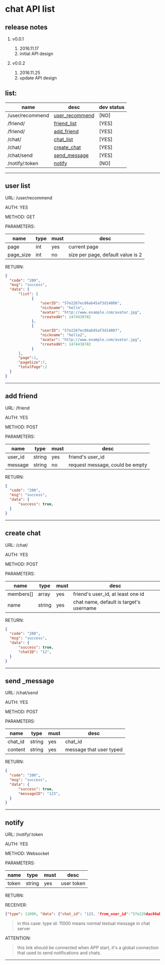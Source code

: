 # chat API list

## release notes
1. v0.0.1
    1. 2016.11.17
    2. initial API design


2. v0.0.2
    1. 2016.11.25
    2. update API design


## list:

name|desc|dev status
---|---|---
/user/recommend | [user_recommend](#user_recommend) | [NO]
/friend/ | [friend_list](#friend_list)| [YES]
/friend/| [add_friend](#add_friend)| [YES]
/chat/| [chat_list](#chat_list) | [YES]
/chat/| [create_chat](#create_chat) | [YES]
/chat/send| [send_message](#send_message) | [YES]
/notify/:token | [notify](#notify) | [NO]

---

<div id="user_list"></div>

## user list

URL: /user/recommend

AUTH: YES

METHOD: GET 

PARAMETERS:

name|type|must|desc
---|---|---|---
page | int | yes | current page
page_size| int | no | size per page, default value is 2

RETURN:
```json
{
  "code": "200",
  "msg": "success",
  "data": {
      "list": [
            {
                "userID": "57e2267ec86ab45af3d14806",
                "nickname": "hello",
                "avatar": "http://www.example.com/avatar.jpg",
                "createdAt": 1474438782
            }, 
            {
                "userID": "57e2267ec86ab45af3d14807",
                "nickname": "hello2",
                "avatar": "http://www.example.com/avatar.jpg",
                "createdAt": 1474438782
            }
      ],
      "page":1,
      "pageSize":7,
      "totalPage":2
  }
}
```

---

<div id="add_friend"></div>

## add friend

URL: /friend

AUTH: YES

METHOD: POST

PARAMETERS:

name|type|must|desc
---|---|---|---
user_id| string| yes | friend's user_id
message| string| no | request message, could be empty

RETURN:
```json
{
  "code": "200",
  "msg": "success",
  "data": {
      "success": true,
  }
}
```
---

<div id="create_chat"></div>

## create chat

URL: /chat/

AUTH: YES

METHOD: POST

PARAMETERS:

name|type|must|desc
---|---|---|---
members[]| array| yes | friend's user_id, at least one id
name| string| yes | chat name, default is target's username

RETURN:
```json
{
  "code": "200",
  "msg": "success",
  "data": {
      "success": true,
      "chatID": "12",
  }
}
```
---

<div id="send_message"></div>

## send _message

URL: /chat/send

AUTH: YES

METHOD: POST

PARAMETERS:

name|type|must|desc
---|---|---|---
chat_id | string| yes | chat_id
content | string | yes | message that user typed

RETURN:
```json
{
  "code": "200",
  "msg": "success",
  "data": {
      "success": true,
      "messageID": "123",
  }
}
```
---

<div id="notify"></div>

## notify

URL: /notify/:token

AUTH: YES

METHOD: Websocket

PARAMETERS:

name|type|must|desc
---|---|---|---
token| string| yes | user token

RETURN:

RECEIVER:

```json
{"type": 11000, "data": {"chat_id": "123, "from_user_id":"57e226dac86ab45af3d1480","nickname":"somebody", "avatar":"http://www.example.com/avatar_of_somebody", content":"say hi", "created_at":147443887}}
```

> in this case: type id: 11000 means normal textual message in chat server


ATTENTION:
> this link should be connected when APP start, it's a global connection that used to send notifications and chats.
---

